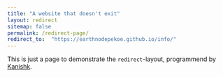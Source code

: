 ```yaml
---
title: "A website that doesn't exit"
layout: redirect
sitemap: false
permalink: /redirect-page/
redirect_to:  "https://earthnodepekoe.github.io/info/"
---
```

This is just a page to demonstrate the `redirect`-layout, programmend by [Kanishk](http://codingtips.kanishkkunal.in/about/).
